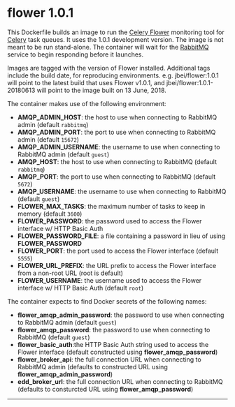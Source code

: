 # flower 1.0.1

This Dockerfile builds an image to run the [Celery Flower][1] monitoring tool for [Celery][2]
task queues. It uses the 1.0.1 development version. The image is not meant to be run stand-alone.
The container will wait for the [RabbitMQ][3] service to begin responding before it launches.

Images are tagged with the version of Flower installed. Additional tags include the build date,
for reproducing environments. e.g. jbei/flower:1.0.1 will point to the latest build that uses
Flower v1.0.1, and jbei/flower:1.0.1-20180613 will point to the image built on 13 June, 2018.

The container makes use of the following environment:
* __AMQP_ADMIN_HOST__: the host to use when connecting to RabbitMQ admin (default `rabbitmq`)
* __AMQP_ADMIN_PORT__: the port to use when connecting to RabbitMQ admin (default `15672`)
* __AMQP_ADMIN_USERNAME__: the username to use when connecting to RabbitMQ admin (default `guest`)
* __AMQP_HOST__: the host to use when connecting to RabbitMQ (default `rabbitmq`)
* __AMQP_PORT__: the port to use when connecting to RabbitMQ (default `5672`)
* __AMQP_USERNAME__: the username to use when connecting to RabbitMQ (default `guest`)
* __FLOWER_MAX_TASKS__: the maximum number of tasks to keep in memory (default `3600`)
* __FLOWER_PASSWORD__: the password used to access the Flower interface w/ HTTP Basic Auth
* __FLOWER_PASSWORD_FILE__: a file containing a password in lieu of using __FLOWER_PASSWORD__
* __FLOWER_PORT__: the port used to access the Flower interface (default `5555`)
* __FLOWER_URL_PREFIX__: the URL prefix to access the Flower interface from a non-root URL (root
  is default)
* __FLOWER_USERNAME__: the username used to access the Flower interface w/ HTTP Basic Auth
  (default `root`)

The container expects to find Docker secrets of the following names:
* __flower_amqp_admin_password__: the password to use when connecting to RabbitMQ admin
  (default `guest`)
* __flower_amqp_password__: the password to use when connecting to RabbitMQ
  (default `guest`)
* __flower_basic_auth__:the HTTP Basic Auth string used to access the Flower interface
  (default constructed using __flower_amqp_password__)
* __flower_broker_api__: the full connection URL when connecting to RabbitMQ admin
  (defaults to constructed URL using __flower_amqp_admin_password__)
* __edd_broker_url__: the full connection URL when connecting to RabbitMQ
  (defaults to consturcted URL using __flower_amqp_password__)

---------------------------------------------------------------------------------------------------

[1]:    http://flower.readthedocs.io/en/latest/
[2]:    http://www.celeryproject.org/
[3]:    ../rabbitmq/README.md
